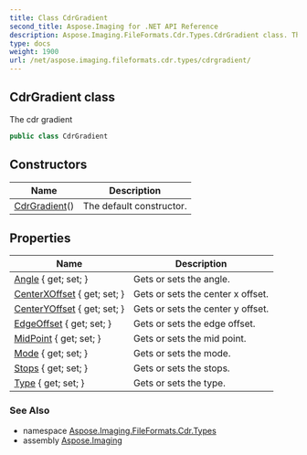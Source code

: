 ```yaml
---
title: Class CdrGradient
second_title: Aspose.Imaging for .NET API Reference
description: Aspose.Imaging.FileFormats.Cdr.Types.CdrGradient class. The cdr gradient
type: docs
weight: 1900
url: /net/aspose.imaging.fileformats.cdr.types/cdrgradient/
---
```

## CdrGradient class

The cdr gradient

```csharp
public class CdrGradient
```

## Constructors

| Name | Description |
| --- | --- |
| [CdrGradient](cdrgradient/)() | The default constructor. |

## Properties

| Name | Description |
| --- | --- |
| [Angle](../../aspose.imaging.fileformats.cdr.types/cdrgradient/angle/) { get; set; } | Gets or sets the angle. |
| [CenterXOffset](../../aspose.imaging.fileformats.cdr.types/cdrgradient/centerxoffset/) { get; set; } | Gets or sets the center x offset. |
| [CenterYOffset](../../aspose.imaging.fileformats.cdr.types/cdrgradient/centeryoffset/) { get; set; } | Gets or sets the center y offset. |
| [EdgeOffset](../../aspose.imaging.fileformats.cdr.types/cdrgradient/edgeoffset/) { get; set; } | Gets or sets the edge offset. |
| [MidPoint](../../aspose.imaging.fileformats.cdr.types/cdrgradient/midpoint/) { get; set; } | Gets or sets the mid point. |
| [Mode](../../aspose.imaging.fileformats.cdr.types/cdrgradient/mode/) { get; set; } | Gets or sets the mode. |
| [Stops](../../aspose.imaging.fileformats.cdr.types/cdrgradient/stops/) { get; set; } | Gets or sets the stops. |
| [Type](../../aspose.imaging.fileformats.cdr.types/cdrgradient/type/) { get; set; } | Gets or sets the type. |

### See Also

* namespace [Aspose.Imaging.FileFormats.Cdr.Types](../../aspose.imaging.fileformats.cdr.types/)
* assembly [Aspose.Imaging](../../)


